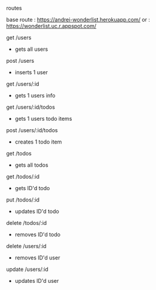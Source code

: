 routes 

base route : https://andrei-wonderlist.herokuapp.com/
or : https://wonderlist.uc.r.appspot.com/

get /users

* gets all users

post /users
* inserts 1 user

get /users/:id
* gets 1 users info 

get /users/:id/todos
* gets 1 users todo items 

post /users/:id/todos
 * creates 1 todo item 

 get /todos 
 * gets all todos 

 get /todos/:id 
 * gets ID'd todo

put /todos/:id 
 * updates ID'd todo

 delete /todos/:id 
 * removes ID'd todo  

  delete /users/:id 
 * removes ID'd user  

  update /users/:id 
 * updates ID'd user  



